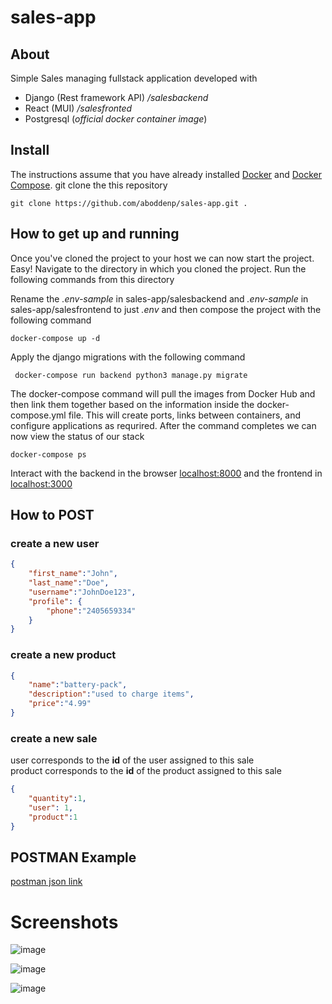 # sales-app

## About 

Simple Sales managing fullstack application developed with 
* Django (Rest framework API) */salesbackend*
* React (MUI) */salesfronted*
* Postgresql (*official docker container image*)

## Install

The instructions assume that you have already installed [Docker](https://docs.docker.com/installation/) and [Docker Compose](https://docs.docker.com/compose/install/). 
git clone the this repository

    
    git clone https://github.com/aboddenp/sales-app.git .
    
## How to get up and running
Once you've cloned the project to your host we can now start the project. Easy! Navigate to the directory in which you cloned the project. Run the following commands from this directory 

Rename the *.env-sample* in sales-app/salesbackend and *.env-sample* in sales-app/salesfrontend to just *.env* and then compose the project with the following command
    

    docker-compose up -d
    
Apply the django migrations with the following command 

     docker-compose run backend python3 manage.py migrate 
     
The  docker-compose command will pull the images from Docker Hub and then link them together based on the information inside the docker-compose.yml file. This will create ports, links between containers, and configure applications as requrired. After the command completes we can now view the status of our stack

    docker-compose ps
    
Interact with the backend in the browser [localhost:8000](http://localhost:8000/) and the frontend in [localhost:3000](http://localhost:3000/)

## How to POST

### create a new user 
```JSON
{
    "first_name":"John",
    "last_name":"Doe",
    "username":"JohnDoe123",
    "profile": {
        "phone":"2405659334"
    }
}
```

### create a new product
```JSON
{
    "name":"battery-pack",
    "description":"used to charge items",
    "price":"4.99"
}
```

### create a new sale
user corresponds to the **id** of the user assigned to this sale    
product corresponds to the **id** of the product assigned to this sale
```JSON
{
    "quantity":1,
    "user": 1, 
    "product":1
}
```

## POSTMAN Example 

   [postman json link](https://www.getpostman.com/collections/2d61af62d57744e25257)
   
# Screenshots 
![image](https://user-images.githubusercontent.com/43423531/144917341-5d58a358-aad5-48e9-aedb-0a16c064e04d.png)

![image](https://user-images.githubusercontent.com/43423531/144917482-45e17981-af75-41e1-804d-86123927b7e7.png)

![image](https://user-images.githubusercontent.com/43423531/144917548-d7d721c3-a29d-441d-88bf-c9ff597f9fcf.png)
